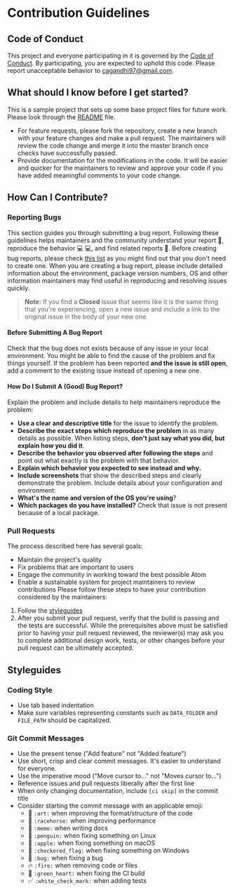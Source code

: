 # Contribution Guidelines

## Code of Conduct
This project and everyone participating in it is governed by the [Code of Conduct](CODE-OF-CONDUCT.md). By participating, you are expected to uphold this code. Please report unacceptable behavior to [cagandhi97@gmail.com](mailto:cagandhi97@gmail.com).

## What should I know before I get started?
This is a sample project that sets up some base project files for future work. Please look through the [README](README.md) file.
* For feature requests, please fork the repository, create a new branch with your feature changes and make a pull request. The maintainers will review the code change and merge it into the master branch once checks have successfully passed.
* Provide documentation for the modifications in the code. It will be easier and quicker for the maintainers to review and approve your code if you have added meaningful comments to your code change.

## How Can I Contribute?
### Reporting Bugs
This section guides you through submitting a bug report. Following these guidelines helps maintainers and the community understand your report :pencil:, reproduce the behavior :computer: :computer:, and find related reports :mag_right:.
Before creating bug reports, please check [this list](#before-submitting-a-bug-report) as you might find out that you don't need to create one. When you are creating a bug report, please include detailed information about the environment, package version numbers, OS and other information maintainers may find useful in reproducing and resolving issues quickly.
> **Note:** If you find a **Closed** issue that seems like it is the same thing that you're experiencing, open a new issue and include a link to the original issue in the body of your new one.
#### Before Submitting A Bug Report
Check that the bug does not exists because of any issue in your local environment. You might be able to find the cause of the problem and fix things yourself. If the problem has been reported **and the issue is still open**, add a comment to the existing issue instead of opening a new one.

#### How Do I Submit A (Good) Bug Report?
Explain the problem and include details to help maintainers reproduce the problem:
* **Use a clear and descriptive title** for the issue to identify the problem.
* **Describe the exact steps which reproduce the problem** in as many details as possible. When listing steps, **don't just say what you did, but explain how you did it**. 
* **Describe the behavior you observed after following the steps** and point out what exactly is the problem with that behavior.
* **Explain which behavior you expected to see instead and why.**
* **Include screenshots** that show the described steps and clearly demonstrate the problem.
Include details about your configuration and environment:
* **What's the name and version of the OS you're using**?
* **Which packages do you have installed?** Check that issue is not present because of a local package.
### Pull Requests
The process described here has several goals:
- Maintain the project's quality
- Fix problems that are important to users
- Engage the community in working toward the best possible Atom
- Enable a sustainable system for project maintainers to review contributions
Please follow these steps to have your contribution considered by the maintainers:
1. Follow the [styleguides](#styleguides)
2. After you submit your pull request, verify that the build is passing and the tests are successful.
While the prerequisites above must be satisfied prior to having your pull request reviewed, the reviewer(s) may ask you to complete additional design work, tests, or other changes before your pull request can be ultimately accepted.

## Styleguides
### Coding Style
* Use tab based indentation
* Make sure variables representing constants such as `DATA_FOLDER` and `FILE_PATH` should be capitalized.
### Git Commit Messages
* Use the present tense ("Add feature" not "Added feature")
* Use short, crisp and clear commit messages. It's easier to understand for everyone.
* Use the imperative mood ("Move cursor to..." not "Moves cursor to...")
* Reference issues and pull requests liberally after the first line
* When only changing documentation, include `[ci skip]` in the commit title
* Consider starting the commit message with an applicable emoji:
    * :art: `:art:` when improving the format/structure of the code
    * :racehorse: `:racehorse:` when improving performance
    * :memo: `:memo:` when writing docs
    * :penguin: `:penguin:` when fixing something on Linux
    * :apple: `:apple:` when fixing something on macOS
    * :checkered_flag: `:checkered_flag:` when fixing something on Windows
    * :bug: `:bug:` when fixing a bug
    * :fire: `:fire:` when removing code or files
    * :green_heart: `:green_heart:` when fixing the CI build
    * :white_check_mark: `:white_check_mark:` when adding tests
